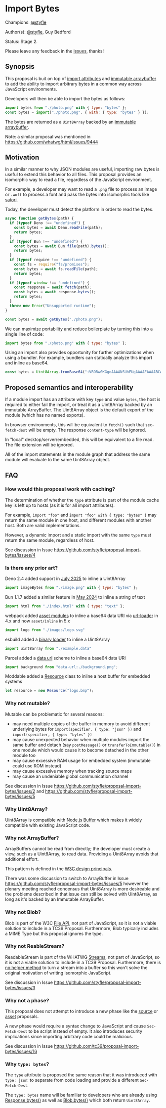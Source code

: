 # Import Bytes

Champions: [@styfle](https://github.com/styfle)

Author(s): [@styfle](https://github.com/styfle), Guy Bedford

Status: Stage 2.

Please leave any feedback in the [issues](https://github.com/styfle/proposal-import-bytes/issues), thanks!

## Synopsis

This proposal is buit on top of [import attributes](https://github.com/tc39/proposal-import-attributes) and [immutable arraybuffer](https://github.com/tc39/proposal-immutable-arraybuffer) to add the ability to import arbitrary bytes in a common way across JavaScript environments.

Developers will then be able to import the bytes as follows:

```js
import bytes from "./photo.png" with { type: "bytes" };
const bytes = import("./photo.png", { with: { type: "bytes" } });
```

The bytes are returned as a `Uint8Array` backed by an [immutable arraybuffer](https://github.com/tc39/proposal-immutable-arraybuffer).

Note: a similar proposal was mentioned in https://github.com/whatwg/html/issues/9444

## Motivation

In a similar manner to why JSON modules are useful, importing raw bytes is useful to extend this behavior to all files. This proposal provides an isomorphic way to read a file, regardless of the JavaScript environment. 

For example, a developer may want to read a `.png` file to process an image or `.woff` to process a font and pass the bytes into isomorphic tools like [satori](https://github.com/vercel/satori).

Today, the developer must detect the platform in order to read the bytes.

```js
async function getBytes(path) {
  if (typeof Deno !== "undefined") {
    const bytes = await Deno.readFile(path);
    return bytes;
  }
  if (typeof Bun !== "undefined") {
    const bytes = await Bun.file(path).bytes();
    return bytes;
  }
  if (typeof require !== "undefined") {
    const fs = require("fs/promises");
    const bytes = await fs.readFile(path);
    return bytes;
  }
  if (typeof window !== "undefined") {
    const response = await fetch(path);
    const bytes = await response.bytes();
    return bytes;
  }
  throw new Error("Unsupported runtime");
}

const bytes = await getBytes("./photo.png");
```

We can maximize portability and reduce boilerplate by turning this into a single line of code:

```js
import bytes from "./photo.png" with { type: "bytes" };
```

Using an import also provides opportunity for further optimizations when using a bundler. For example, bundlers can statically analyze this import and inline as base64.

```js
const bytes = Uint8Array.fromBase64("iVBORw0KGgoAAAANSUhEUgAAAAEAAAABCAQAAAC1HAwCAAAAC0lEQVR42mNkqAcAAIUAgUW0RjgAAAAASUVORK5CYII=")
```

## Proposed semantics and interoperability

If a module import has an attribute with key `type` and value `bytes`, the host is required to either fail the import, or treat it as a Uint8Array backed by an immutable ArrayBuffer. The Uint8Array object is the default export of the module (which has no named exports).

In browser environments, this will be equivalent to `fetch()` such that `sec-fetch-dest` will be empty. The response `content-type` will be ignored.

In "local" desktop/server/embedded, this will be equivalent to a file read. The file extension will be ignored.

All of the import statements in the module graph that address the same module will evaluate to the same Uint8Array object.

## FAQ

### How would this proposal work with caching?

The determination of whether the `type` attribute is part of the module cache key is left up to hosts (as it is for all import attributes).

For example, `import "foo"` and `import "foo" with { type: "bytes" }` may return the same module in one host, and different modules with another host. Both are valid implementations.

However, a dynamic import and a static import with the same `type` must return the same module, regardless of host.

See discussion in Issue https://github.com/styfle/proposal-import-bytes/issues/4

### Is there any prior art?

Deno 2.4 added support in [July 2025](https://deno.com/blog/v2.4) to inline a Uint8Array

```js
import imageBytes from "./image.png" with { type: "bytes" };
```

Bun 1.1.7 added a similar feature in [May 2024](https://bun.sh/blog/bun-v1.1.7) to inline a string of text

```js
import html from "./index.html" with { type: "text" };
```

webpack added [asset modules](https://webpack.js.org/guides/asset-modules/) to inline a base64 data URI via [url-loader](https://www.npmjs.com/package/url-loader) in 4.x and now `asset/inline` in 5.x

```js
import logo from "./images/logo.svg"
```

esbuild added a [binary loader](https://esbuild.github.io/content-types/#binary) to inline a Uint8Array

```js
import uint8array from "./example.data"
```

Parcel added a [data url](https://parceljs.org/features/bundle-inlining/#inlining-as-a-data-url) scheme to inline a base64 data URI

```js
import background from "data-url:./background.png";
```

Moddable added a [Resource](https://www.moddable.com/documentation/files/files#resource) class to inline a host buffer for embedded systems

```js
let resource = new Resource("logo.bmp");
```

### Why not mutable?

Mutable can be problematic for several reasons:

- may need multiple copies of the buffer in memory to avoid different underlying bytes for `import(specifier, { type: "json" })` and `import(specifier, { type: "bytes" })`
- may cause unexpected behavior when multiple modules import the same buffer and detach (say `postMessage()` or `transferToImmutable()`) in one module which would cause it to become detached in the other module too
- may cause excessive RAM usage for embedded system (immutable could use ROM instead)
- may cause excessive memory when tracking source maps
- may cause an undeniable global communication channel

See discussion in Issue https://github.com/styfle/proposal-import-bytes/issues/2 and https://github.com/styfle/proposal-import-bytes/issues/5 

### Why Uint8Array?

Uint8Array is compatible with [Node.js Buffer](https://nodejs.org/api/buffer.html#buffer) which makes it widely compatible with existing JavaScript code.

### Why not ArrayBuffer?

ArrayBuffers cannot be read from directly; the developer must create a view, such as a Uint8Array, to read data. Providing a Uint8Array avoids that additional effort.

This pattern is defined in the [W3C design principals](https://www.w3.org/TR/design-principles/#uint8array).

There was some discussion to switch to ArrayBuffer in Issue https://github.com/styfle/proposal-import-bytes/issues/5 however the plenary meeting reached concensus that Uint8Array is more desireable and the problems described in that issue can still be solved with Uint8Array, as long as it's backed by an Immutable ArrayBuffer.

### Why not Blob?

Blob is part of the W3C [File API](https://www.w3.org/TR/FileAPI/), not part of JavaScript, so it is not a viable solution to include in a TC39 Proposal. Furthermore, Blob typically includes a MIME Type but this proposal ignores the type. 

### Why not ReableStream?

ReadableStream is part of the WHATWG [Streams](https://streams.spec.whatwg.org), not part of JavaScript, so it is not a viable solution to include in a TC39 Proposal. Furthermore, there is [no helper method](https://github.com/whatwg/streams/issues/1019) to turn a stream into a buffer so this won't solve the original motivation of writing isomorphic JavaScript.

See discussion in Issue https://github.com/styfle/proposal-import-bytes/issues/3

### Why not a phase?

This proposal does not attempt to introduce a new phase like the [source](https://github.com/tc39/proposal-source-phase-imports) or [asset](https://github.com/tc39/proposal-asset-references) proposals.

A new phase would require a syntax change to JavaScript and cause `Sec-Fetch-Dest` to be script instead of empty. It also introduces security implications since importing arbitrary code could be malicious.

See discussion in Issue https://github.com/tc39/proposal-import-bytes/issues/16

### Why `type: bytes`?

The `type` attribute is proposed the same reason that it was introduced with `type: json`: to separate from code loading and provide a different `Sec-Fetch-Dest`.

The `type: bytes` name will be familiar to developers who are already using [Response.bytes()](https://developer.mozilla.org/en-US/docs/Web/API/Response/bytes) as well as [Blob.bytes()](https://developer.mozilla.org/en-US/docs/Web/API/Blob/bytes) which both return `Uint8Array`.

